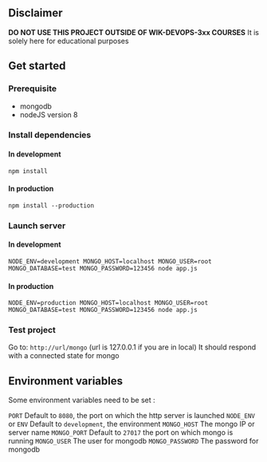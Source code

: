 ## Disclaimer

**DO NOT USE THIS PROJECT OUTSIDE OF WIK-DEVOPS-3xx COURSES**
It is solely here for educational purposes

## Get started

### Prerequisite

* mongodb
* nodeJS version 8

### Install dependencies


#### In development
```
npm install
```

#### In production
```
npm install --production
```

### Launch server

#### In development
```
NODE_ENV=development MONGO_HOST=localhost MONGO_USER=root MONGO_DATABASE=test MONGO_PASSWORD=123456 node app.js
```

#### In production
```
NODE_ENV=production MONGO_HOST=localhost MONGO_USER=root MONGO_DATABASE=test MONGO_PASSWORD=123456 node app.js
```

### Test project

Go to: `http://url/mongo` (url is 127.0.0.1 if you are in local)
It should respond with a connected state for mongo

## Environment variables

Some environment variables need to be set :

`PORT` Default to `8080`, the port on which the http server is launched
`NODE_ENV` or `ENV` Default to `development`, the environment
`MONGO_HOST` The mongo IP or server name
`MONGO_PORT` Default to `27017` the port on which mongo is running
`MONGO_USER` The user for mongodb
`MONGO_PASSWORD` The password for mongodb
